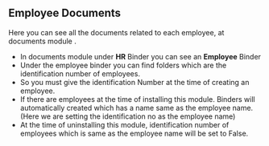 **Employee Documents**
-
Here you can see all the documents related to each
employee, at documents module .
- In documents module under **HR** Binder you can
see an **Employee** Binder
- Under the employee binder you can find folders which
are the identification number of employees.
- So you must give the identification Number at the time
of creating an employee.
- If there are employees at the time of installing this
module. Binders will automatically created which has a 
name same as the employee name. (Here we are setting the
identification no as the employee name)
- At the time of uninstalling this module, identification
number of employees which is same as the employee name
will be set to False.


